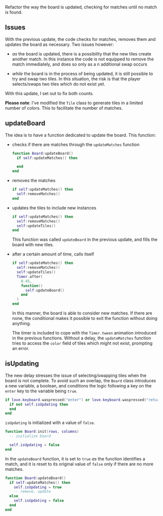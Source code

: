 Refactor the way the board is updated, checking for matches until no match is found.

## Issues

With the previous update, the code checks for matches, removes them and updates the board as necessary. Two issues however:

- _as_ the board is updated, there is a possibility that the new tiles create another match. In this instance the code is not equipped to remove the match immediately, and does so only as a n additional swap occurs

- _while_ the board is in the process of being updated, it is still possible to try and swap two tiles. In this situation, the risk is that the player selects/swaps two tiles which do not exist yet.

With this update, I set out to fix both counts.

**Please note**: I've modified the `Tile` class to generate tiles in a limited number of colors. This to facilitate the number of matches.

## updateBoard

The idea is to have a function dedicated to update the board. This function:

- checks if there are matches through the `updateMatches` function

  ```lua
  function Board:updateBoard()
    if self:updateMatches() then

    end
  end
  ```

- removes the matches

  ```lua
  if self:updateMatches() then
    self:removeMatches()
  end
  ```

- updates the tiles to include new instances

  ```lua
  if self:updateMatches() then
    self:removeMatches()
    self:updateTiles()
  end
  ```

  This function was called `updateBoard` in the previous update, and fills the board with new tiles.

- after a certain amount of time, calls itself

  ```lua
  if self:updateMatches() then
    self:removeMatches()
    self:updateTiles()
    Timer.after(
      0.45,
      function()
        self:updateBoard()
      end
    )
  end
  ```

  In this manner, the board is able to consider new matches. If there are none, the conditional makes it possible to exit the function without doing anything.

  The timer is included to cope with the `Timer.tween` animation introduced in the previous functions. Without a delay, the `updateMatches` function tries to access the `color` field of tiles which might not exist, prompting an error.

## isUpdating

The new delay stresses the issue of selecting/swapping tiles when the board is not complete. To avoid such an overlap, the `Board` class introduces a new variable, a boolean, and conditions the logic following a key on the `enter` key to the variable being `true`.

```lua
if love.keyboard.waspressed("enter") or love.keyboard.waspressed("return") then
  if not self.isUpdating then
  end
end
```

`isUpdating` is initialized with a value of `false`.

```lua
function Board:init(rows, columns)
  -- initialize board

  self.isUpdating = false
end
```

In the `updateBoard` function, it is set to `true` _as_ the function identifies a match, and it is reset to its original value of `false` only if there are no more matches.

```lua
function Board:updateBoard()
  if self:updateMatches() then
    self.isUpdating = true
    -- remove, update
  else
    self.isUpdating = false
  end
end
```
